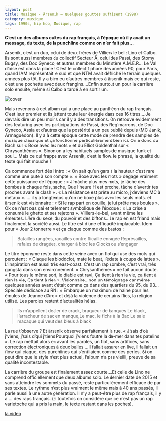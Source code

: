```yaml
---
layout: post
title: Musique - Ärsenik – Quelques gouttes suffisent (1998)
category: musique
tags: 1990s, hip hop, Musique, rap
---
```


**C’est un des albums cultes du rap français, à l’époque où il y avait un message, du texte, de la punchline comme on n’en fait plus…**

Ärsenik, c’est un duo, celui de deux frères de Villiers le bel : Lino et Calbo. Ils sont aussi membres du collectif Secteur Ä, celui des Passi, des Stomy Bugsy, des Doc Gyneco, et autres membres du Ministère A.M.E.R… Le Val d’oise est dans la place ! C’est le collectif phare des années 90, pour Paris, quand IAM représentait le sud et que NTM avait défriché le terrain quelques années plus tôt. Il y a bien eu d’autres membres à ärsenik mais ce qui reste, c’est une pochette avec deux frangins….Enfin surtout un pour la carrière solo ensuite, même si Calbo a tardé à en sortir un.

![cover](https://cheziceman.files.wordpress.com/2020/07/arsenikgouttes.jpg)

Mais revenons à cet album qui a une place au panthéon du rap français. C’est leur premier et ils jettent toute leur énergie dans ces 16 titres….Je devrais dire un peu moins car il y a des transitions. On retrouve évidemment des featuring avec les participations de Passi, des Neg’marrons, de Doc Gyneco, Assia et d’autres que la postérité a un peu oublié depuis (MC Janik, Armaguédon). Il y a à cette époque cette mode de prendre des samples de musique classique et ça fonctionne particulièrement bien ici. On a donc du Bach sur « Boxe avec les mots » et du Elliot Goldenthal sur « Chrysanthèmes ». Sinon on a les habituels samples de musique funk et soul… Mais ce qui frappe avec Ärsenik, c’est le flow, le phrasé, la qualité du texte qui fait mouche !

Ca commence fort dès l’intro : « On sait qu’un gars à la hauteur c’est rare comme une pute à son compte ». « Boxe avec les mots » dégage vraiment cette puissance de l’époque : « J’mâche plus mes mots, je lâche des bombes à chaque fois, sache, Que l’heure H est proche, tâche d’avertir tes proches avant le clash » . « La résistance est prête au micro, j’deviens MC à métaux ». … il y a longtemps qu’on ne boxe plus avec les seuls mots. et ärsenik est visionnaire : « Si le rap part en couille, je lui prête mes boules ». Ok ce n’est pas gai et tellement symbolique de l’époque : « La crise a consumé le ghetto et ses rejetons ». Villiers-le-bel, avant même les émeutes. L’ère du sexe, du pouvoir et des biftons…Le rap en est friand mais finalement la société aussi. Le titre est d’une efficacité implacable. Idem pour « Jour 2 tonnerre » et ça claque comme des bastos :

>Batailles rangées, racailles contre flicaille enragée
>Représailles, rafales de dragées, charger à bloc les Glocks ou s’engager

Le titre éponyme reste dans cette veine avec un flot qui use des mots qui percutent : « Claque les bloddclot, mate le beat, l’éclate à coups de lattes ». L’inspiration est aussi très east-coast. C’est un rap sombre, c’est vrai, très gangsta dans son environnement. « Chrysanthèmes » ne fait aucun doute. « Pour tous le même sort, le diable est ravi, Ça tient à rien la vie, ça tient à rien la vie, Ça tient à rien ».  Visionnaire…non un témoignage car même quelques années avant c’était comme ça dans des quartiers du 95, du 93…Spéciale dédicace au RN : « Embarque un maximum de haine pour les émules de Jeanne d’Arc » et déjà la violence de certains flics, la religion utilisé. Les paroles restent d’actualités hélas.

>Ils m’appellent dealer de crack, braqueur de banques
>Le black, l’arracheur de sac en manque,Le mac, le fiché à la Bac
>Le sale macaque qui veut des bleus à black

La rue t’observe ? Et ärsenik observe parfaitement la rue. « J’sais d’où j’viens, j’sais d’qui j’tiens
Pourquoi j’viens foutre la de-mer dans tes patelins ». Le rap mettait alors en avant les paroles, un flot, sans artifices, sans correction électroniques à deux balles …Il fallait assurer en live, il fallait un flow qui claque, des punchlines qui s’enfilaient comme des perles. Si on peut dire que le style n’est plus actuel, l’album n’a pas vieilli, preuve de sa qualité incontestable.

La carrière du groupe est finalement assez courte….Et celle de Lino ne comprend officiellement que deux albums solo. Le dernier date de 2015 et sans atteindre les sommets du passé, reste particulièrement efficace de par ses textes. Le rythme n’est plus vraiment le même mais à 40 ans passés, il parle aussi à une autre génération. Il n’y a peut-être plus de rap français, il y a … des raps français. (si toutefois on considère que ce n’est pas un rap varietoche qui a pris la main, le texte restant dans les poches).

[la video](https://youtu.be/V_6KlvS992Q)
